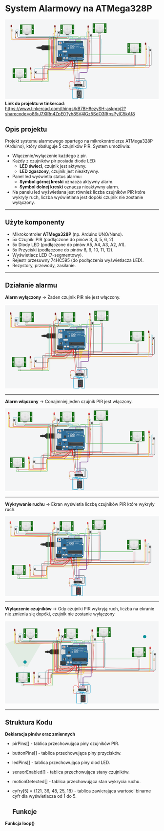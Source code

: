 # System Alarmowy na ATMega328P
![Schemat połączeń](images/schemat.png)
**Link do projektu w tinkercad**: https://www.tinkercad.com/things/kB7BH8ezySH-askproj2?sharecode=o86rJ7XlRn4ZpE0Tyh85V4lGz5SdO3RtpsPyIC5kAf8

## Opis projektu

Projekt systemu alarmowego opartego na mikrokontrolerze ATMega328P (Arduino), który obsługuje 5 czujników PIR. System umożliwia:

- Włączenie/wyłączenie każdego z pir.
- Każdy z czujników pir posiada diode LED:  
  - **LED świeci**, czujnik jest aktywny.  
  - **LED zgaszony**, czujnik  jest nieaktywny.
- Panel led wyświetla status alarmu:  
  - **Symbol górnej kreski** oznacza aktywny alarm.  
  - **Symbol dolnej kreski** oznacza nieaktywny alarm.
- Na panelu led wyświetlana jest również liczba czujników PIR które wykryły ruch, liczba wyświetlana jest dopóki czujnik nie zostanie wyłączony.

---
## Użyte komponenty

- Mikrokontroler **ATMega328P** (np. Arduino UNO/Nano).
- 5x Czujniki PIR (podłączone do pinów 3, 4, 5, 6, 2).
- 5x Diody LED (podłączone do pinów A5, A4, A3, A2, A1).
- 5x Przyciski (podłączone do pinów 8, 9, 10, 11, 12).
- Wyświetlacz LED (7-segmentowy).
- Rejestr przesuwny 74HC595 (do podłączenia wyświetlacza LED).
- Rezystory, przewody, zasilanie.
---
## Działanie alarmu
**Alarm wyłączony** -> Żaden czujnik PIR nie jest włączony.

![Schemat połączeń](images/wyłączony.png)

---
**Alarm włączony** -> Conajmniej jeden czujnik PIR jest włączony.

![Schemat połączeń](images/włączony.png)

---
**Wykrywanie ruchu** -> Ekran wyświetla liczbę czujników PIR które wykryły ruch.

![Schemat połączeń](images/2czuj.png)

---
**Wyłączenie czujników** -> Gdy czujniki PIR wykryją ruch, liczba na ekranie nie zmienia się dopóki, czujnik nie zostanie wyłączony

![Schemat połączeń](images/po1wyłącz.png)

---

## Struktura Kodu
**Deklaracja pinów oraz zmiennych**
- pirPins[] - tablica przechowująca piny czujników PIR.
- buttonPins[] - tablica przechowująca piny przycisków.
- ledPins[] - tablica przechowująca piny diod LED.
- sensorEnabled[] - tablica przechowująca stany czujników.
- motionDetected[] - tablica przechowująca stan wykrycia ruchu.
- cyfry[5] = {121, 36, 48, 25, 18} - tablica zawierająca wartości binarne cyfr dla wyświetlacza od 1 do 5.

  ## Funkcje 
**Funkcja loop()**
